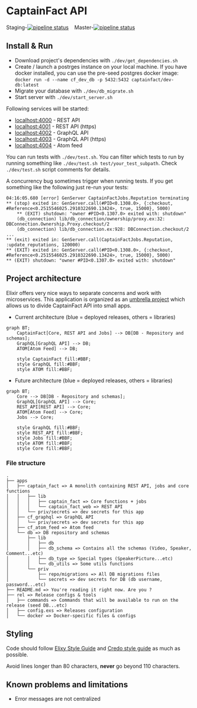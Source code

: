 # CaptainFact API

Staging-[![pipeline status](https://gitlab.com/CaptainFact/captain-fact-api/badges/staging/pipeline.svg)](https://gitlab.com/CaptainFact/captain-fact-api/commits/staging)
&nbsp;&nbsp;
Master-[![pipeline status](https://gitlab.com/CaptainFact/captain-fact-api/badges/master/pipeline.svg)](https://gitlab.com/CaptainFact/captain-fact-api/commits/master)

## Install & Run

- Download project's dependencies with `./dev/get_dependencies.sh`
- Create / launch a postrges instance on your local machine. If you have
  docker installed, you can use the pre-seed postgres docker image:
  `docker run -d --name cf_dev_db -p 5432:5432 captainfact/dev-db:latest`
- Migrate your database with `./dev/db_migrate.sh`
- Start server with `./dev/start_server.sh`

Following services will be started:

- [localhost:4000](http://localhost:4000) - REST API
- [localhost:4001](https://localhost:4001) - REST API (https)
- [localhost:4002](http://localhost:4002) - GraphQL API
- [localhost:4003](https://localhost:4003) - GraphQL API (https)
- [localhost:4004](http://localhost:4004) - Atom feed

You can run tests with `./dev/test.sh`. You can filter which tests to run by
running something like `./dev/test.sh test/your_test_subpath`.
Check `./dev/test.sh` script comments for details.

A concurrency bug sometimes trigger when running tests. If you get something
like the following just re-run your tests:

```
04:16:05.680 [error] GenServer CaptainFactJobs.Reputation terminating
** (stop) exited in: GenServer.call(#PID<0.1308.0>, {:checkout, #Reference<0.2515546025.2910322690.13424>, true, 15000}, 5000)
    ** (EXIT) shutdown: "owner #PID<0.1307.0> exited with: shutdown"
    (db_connection) lib/db_connection/ownership/proxy.ex:32: DBConnection.Ownership.Proxy.checkout/2
    (db_connection) lib/db_connection.ex:928: DBConnection.checkout/2
...
** (exit) exited in: GenServer.call(CaptainFactJobs.Reputation, :update_reputations, 120000)
** (EXIT) exited in: GenServer.call(#PID<0.1308.0>, {:checkout, #Reference<0.2515546025.2910322690.13424>, true, 15000}, 5000)
** (EXIT) shutdown: "owner #PID<0.1307.0> exited with: shutdown"
```

## Project architecture

Elixir offers very nice ways to separate concerns and work with microservices.
This application is organized as an [umbrella project](https://elixir-lang.org/getting-started/mix-otp/dependencies-and-umbrella-apps.html)
which allows us to divide CaptainFact API into small apps.

- Current architecture (blue = deployed releases, others = libraries)

```mermaid
graph BT;
    CaptainFact[Core, REST API and Jobs] --> DB[DB - Repository and schemas];
    GraphQL[GraphQL API] --> DB;
    ATOM[Atom Feed] --> DB;

    style CaptainFact fill:#BBF;
    style GraphQL fill:#BBF;
    style ATOM fill:#BBF;
```

- Future architecture (blue = deployed releases, others = libraries)

```mermaid
graph BT;
    Core --> DB[DB - Repository and schemas];
    GraphQL[GraphQL API] --> Core;
    REST_API[REST API] --> Core;
    ATOM[Atom Feed] --> Core;
    Jobs --> Core;

    style GraphQL fill:#BBF;
    style REST_API fill:#BBF;
    style Jobs fill:#BBF;
    style ATOM fill:#BBF;
    style Core fill:#BBF;
```

### File structure

```
.
├── apps
│   ├── captain_fact => A monolith containing REST API, jobs and core functions
│   │   ├── lib
│   │   │   ├── captain_fact => Core functions + jobs
│   │   │   └── captain_fact_web => REST API
│   │   └── priv/secrets => dev secrets for this app
│   ├── cf_graphql => GraphQL API
│   │   └── priv/secrets => dev secrets for this app
│   ├── cf_atom_feed => Atom feed
│   └── db => DB repository and schemas
│       ├── lib
│       │   ├── db
│       │   ├── db_schema => Contains all the schemas (Video, Speaker, Comment...etc)
│       │   ├── db_type => Special types (SpeakerPicture...etc)
│       │   └── db_utils => Some utils functions
│       └── priv
│           ├── repo/migrations => All DB migrations files
│           └── secrets => dev secrets for DB (db username, password...etc)
├── README.md => You're reading it right now. Are you ?
├── rel => Release configs & tools
│   ├── commands => Commands that will be available to run on the release (seed DB...etc)
│   ├── config.exs => Releases configuration
│   └── docker => Docker-specific files & configs
```

## Styling

Code should follow [Elixy Style Guide](https://github.com/christopheradams/elixir_style_guide)
and [Credo style guide](https://github.com/rrrene/elixir-style-guide)
as much as possible.

Avoid lines longer than 80 characters, **never** go beyond 110 characters.

## Known problems and limitations

- Error messages are not centralized
